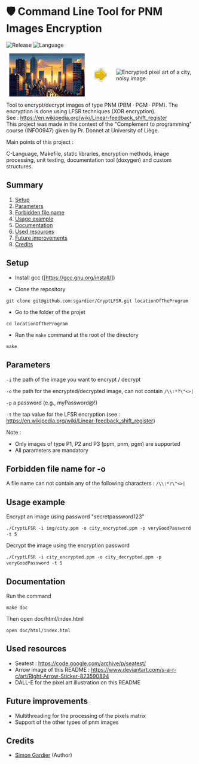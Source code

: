 # 🛡️ Command Line Tool for PNM Images Encryption
![Release](https://img.shields.io/badge/Release-v1.0-blueviolet?style=for-the-badge)
![Language](https://img.shields.io/badge/c-%2300599C.svg?style=for-the-badge)

<div style="display: flex; justify-content: space-around; align-items: center;">
  <img src="img/decrypted.png" alt="Pixel art of a city" style="width: 40%;"/>
  <img src="img/left.png" alt="Arrow poiting from left to right" style="width: 10%;"/>
  <img src="img/encrypted.png" alt="Encrypted pixel art of a city, noisy image" style="width: 40%;"/>
</div>


Tool to encrypt/decrypt images of type PNM (PBM · PGM · PPM). The encryption is done using LFSR techniques (XOR encryption).<br>
See : https://en.wikipedia.org/wiki/Linear-feedback_shift_register<br>
This project was made in the context of the "Complement to programming" course (INFO0947) given by Pr. Donnet at University of Liège.

Main points of this project :

C-Language, Makefile, static libraries, encryption methods, image processing, unit testing, documentation tool (doxygen) and custom structures.

## Summary
1. [Setup](#setup)
2. [Parameters](#parameters)
3. [Forbidden file name](#forbidden-file-name-for--o)
4. [Usage example](#usage-example)
5. [Documentation](#documentation)
6. [Used resources](#used-resources)
7. [Future improvements](#future-improvements)
8. [Credits](#credits)

## Setup
- Install gcc ([https://gcc.gnu.org/install/])

- Clone the repository
```console
git clone git@github.com:sgardier/CryptLFSR.git locationOfTheProgram
```
- Go to the folder of the projet
```console
cd locationOfTheProgram
```
- Run the ```make``` command at the root of the directory
```console
make
```

## Parameters

`-i` the path of the image you want to encrypt / decrypt

`-o` the path for the encrypted/decrypted image, can not contain `/\\:*?\"<>|`

`-p` a password (e.g., myPassword@!)

`-t` the tap value for the LFSR encryption (see : https://en.wikipedia.org/wiki/Linear-feedback_shift_register)

Note : 
- Only images of type P1, P2 and P3 (ppm, pnm, pgm) are supported
- All parameters are mandatory

## Forbidden file name for -o
A file name can not contain any of the following characters : `/\\:*?\"<>|`

## Usage example
Encrypt an image using password "secretpassword123"

```console
./CryptLFSR -i img/city.ppm -o city_encrypted.ppm -p veryGoodPassword -t 5
```

Decrypt the image using the encryption password 
```console
./CryptLFSR -i city_encrypted.ppm -o city_decrypted.ppm -p veryGoodPassword -t 5
```

## Documentation
Run the command
```console
make doc
```
Then open doc/html/index.html
```console
open doc/html/index.html
```

## Used resources
- Seatest : https://code.google.com/archive/p/seatest/
- Arrow image of this README : https://www.deviantart.com/s-a-r-c/art/Right-Arrow-Sticker-823590894
- DALL-E for the pixel art illustration on this README

## Future improvements
- Multithreading for the processing of the pixels matrix
- Support of the other types of pnm images

## Credits
- [Simon Gardier](https://github.com/simon-gardier) (Author)
